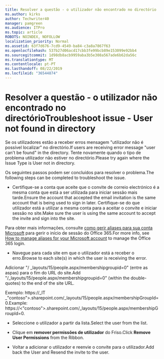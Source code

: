 ```yaml
---
title: Resolver a questão - o utilizador não encontrado no directório
ms.author: kirks
author: Techwriter40
manager: pamgreen
ms.audience: ITPro
ms.topic: article
ROBOTS: NOINDEX, NOFOLLOW
localization_priority: Normal
ms.assetid: 63f7d676-7cd9-4549-ba84-c3a8a7867f63
ms.openlocfilehash: 537b27d06acd17cbb3fe99bcb89e153099e92bb4
ms.sourcegitcommit: 1d98db8acb9959aba3b5e308a567ade6b62da56c
ms.translationtype: MT
ms.contentlocale: pt-PT
ms.lasthandoff: 08/22/2019
ms.locfileid: "36544874"
---
```

# <a name="troubleshoot-issue---user-not-found-in-directory"></a><span data-ttu-id="e42e4-102">Resolver a questão - o utilizador não encontrado no directório</span><span class="sxs-lookup"><span data-stu-id="e42e4-102">Troubleshoot issue - User not found in directory</span></span>

<span data-ttu-id="e42e4-103">Se os utilizadores estão a receber erros mensagem "utilizador não é possível localizar" no directório.</span><span class="sxs-lookup"><span data-stu-id="e42e4-103">If users are receiving error message "user can't be found" in the directory.</span></span> <span data-ttu-id="e42e4-104">Tente novamente quando o tipo de problema utilizador não estiver no directório.</span><span class="sxs-lookup"><span data-stu-id="e42e4-104">Please try again where the Issue Type is User not in directory.</span></span>

<span data-ttu-id="e42e4-105">Os seguintes passos podem ser concluídos para resolver o problema.</span><span class="sxs-lookup"><span data-stu-id="e42e4-105">The following steps can be completed to troubleshoot the issue.</span></span>

- <span data-ttu-id="e42e4-106">Certifique-se a conta que aceite que o convite de correio electrónico é a mesma conta que está a ser utilizada para iniciar sessão mais tarde.</span><span class="sxs-lookup"><span data-stu-id="e42e4-106">Ensure the account that accepted the email invitation is the same account that is being used to sign in later.</span></span> <span data-ttu-id="e42e4-107">Certifique-se do que utilizador está a utilizar a mesma conta para a aceitar o convite e iniciar sessão no site.</span><span class="sxs-lookup"><span data-stu-id="e42e4-107">Make sure the user is using the same account to accept the invite and sign into the site.</span></span> 

<span data-ttu-id="e42e4-108">Para obter mais informações, consulte [como gerir aliases para sua conta Microsoft</a> para gerir o início de sessão do Office 365](https://support.microsoft.com/help/12407/microsoft-account-how-to-manage-aliases).</span><span class="sxs-lookup"><span data-stu-id="e42e4-108">For more info, see [How to manage aliases for your Microsoft account</a> to manage the Office 365 login](https://support.microsoft.com/help/12407/microsoft-account-how-to-manage-aliases).</span></span> 

- <span data-ttu-id="e42e4-109">Navegue para cada site em que o utilizador está a receber o erro.</span><span class="sxs-lookup"><span data-stu-id="e42e4-109">Browse to each site(s) in which the user is receiving the error.</span></span> 

<span data-ttu-id="e42e4-110">Adicionar "/ _layouts/15/people.aspx/membershipgroupid=0" (entre as aspas) para o fim do URL do site.</span><span class="sxs-lookup"><span data-stu-id="e42e4-110">Add "/_layouts/15/people.aspx/membershipgroupid=0" (within the double-quotes) to the end of the site URL.</span></span> 

<span data-ttu-id="e42e4-111">Exemplo: https://_lT _"contoso">.sharepoint.com/_layouts/15/people.aspx/membershipGroupId=0.</span><span class="sxs-lookup"><span data-stu-id="e42e4-111">Example: https://<"contoso">.sharepoint.com/_layouts/15/people.aspx/membershipGroupId=0.</span></span>

- <span data-ttu-id="e42e4-112">Seleccione o utilizador a partir da lista.</span><span class="sxs-lookup"><span data-stu-id="e42e4-112">Select the user from the list.</span></span>

- <span data-ttu-id="e42e4-113">Clique em **remover permissões de utilizador** do Friso.</span><span class="sxs-lookup"><span data-stu-id="e42e4-113">Click **Remove User Permissions** from the Ribbon.</span></span> 
-  <span data-ttu-id="e42e4-114">Voltar a adicionar o utilizador e reenvie o convite para o utilizador.</span><span class="sxs-lookup"><span data-stu-id="e42e4-114">Add back the User and Resend the invite to the user.</span></span>

